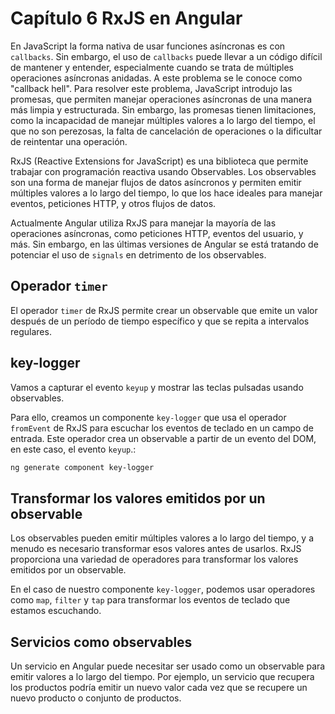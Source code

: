 # Capítulo 6 RxJS en Angular

En JavaScript la forma nativa de usar funciones asíncronas es con `callbacks`. Sin embargo, el uso de `callbacks` puede llevar a un código difícil de mantener y entender, especialmente cuando se trata de múltiples operaciones asíncronas anidadas. A este problema se le conoce como "callback hell". Para resolver este problema, JavaScript introdujo las promesas, que permiten manejar operaciones asíncronas de una manera más limpia y estructurada. Sin embargo, las promesas tienen limitaciones, como la incapacidad de manejar múltiples valores a lo largo del tiempo, el que no son perezosas, la falta de cancelación de operaciones o la dificultar de reintentar una operación.

RxJS (Reactive Extensions for JavaScript) es una biblioteca que permite trabajar con programación reactiva usando Observables. Los observables son una forma de manejar flujos de datos asíncronos y permiten emitir múltiples valores a lo largo del tiempo, lo que los hace ideales para manejar eventos, peticiones HTTP, y otros flujos de datos.

Actualmente Angular utiliza RxJS para manejar la mayoría de las operaciones asíncronas, como peticiones HTTP, eventos del usuario, y más. Sin embargo, en las últimas versiones de Angular se está tratando de potenciar el uso de `signals` en detrimento de los observables.

## Operador `timer`

El operador `timer` de RxJS permite crear un observable que emite un valor después de un período de tiempo específico y que se repita a intervalos regulares.

## key-logger

Vamos a capturar el evento `keyup` y mostrar las teclas pulsadas usando observables.

Para ello, creamos un componente `key-logger` que usa el operador `fromEvent` de RxJS para escuchar los eventos de teclado en un campo de entrada. Este operador crea un observable a partir de un evento del DOM, en este caso, el evento `keyup`.:

```bash
ng generate component key-logger
```

## Transformar los valores emitidos por un observable

Los observables pueden emitir múltiples valores a lo largo del tiempo, y a menudo es necesario transformar esos valores antes de usarlos. RxJS proporciona una variedad de operadores para transformar los valores emitidos por un observable.

En el caso de nuestro componente `key-logger`, podemos usar operadores como `map`, `filter` y `tap` para transformar los eventos de teclado que estamos escuchando.

## Servicios como observables

Un servicio en Angular puede necesitar ser usado como un observable para emitir valores a lo largo del tiempo. Por ejemplo, un servicio que recupera los productos podría emitir un nuevo valor cada vez que se recupere un nuevo producto o conjunto de productos.
